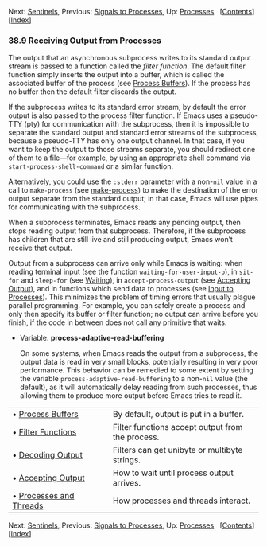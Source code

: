 

Next: [Sentinels](Sentinels.html), Previous: [Signals to Processes](Signals-to-Processes.html), Up: [Processes](Processes.html)   \[[Contents](index.html#SEC_Contents "Table of contents")]\[[Index](Index.html "Index")]

### 38.9 Receiving Output from Processes

The output that an asynchronous subprocess writes to its standard output stream is passed to a function called the *filter function*. The default filter function simply inserts the output into a buffer, which is called the associated buffer of the process (see [Process Buffers](Process-Buffers.html)). If the process has no buffer then the default filter discards the output.

If the subprocess writes to its standard error stream, by default the error output is also passed to the process filter function. If Emacs uses a pseudo-TTY (pty) for communication with the subprocess, then it is impossible to separate the standard output and standard error streams of the subprocess, because a pseudo-TTY has only one output channel. In that case, if you want to keep the output to those streams separate, you should redirect one of them to a file—for example, by using an appropriate shell command via `start-process-shell-command` or a similar function.

Alternatively, you could use the `:stderr` parameter with a non-`nil` value in a call to `make-process` (see [make-process](Asynchronous-Processes.html)) to make the destination of the error output separate from the standard output; in that case, Emacs will use pipes for communicating with the subprocess.

When a subprocess terminates, Emacs reads any pending output, then stops reading output from that subprocess. Therefore, if the subprocess has children that are still live and still producing output, Emacs won’t receive that output.

Output from a subprocess can arrive only while Emacs is waiting: when reading terminal input (see the function `waiting-for-user-input-p`), in `sit-for` and `sleep-for` (see [Waiting](Waiting.html)), in `accept-process-output` (see [Accepting Output](Accepting-Output.html)), and in functions which send data to processes (see [Input to Processes](Input-to-Processes.html)). This minimizes the problem of timing errors that usually plague parallel programming. For example, you can safely create a process and only then specify its buffer or filter function; no output can arrive before you finish, if the code in between does not call any primitive that waits.

*   Variable: **process-adaptive-read-buffering**

    On some systems, when Emacs reads the output from a subprocess, the output data is read in very small blocks, potentially resulting in very poor performance. This behavior can be remedied to some extent by setting the variable `process-adaptive-read-buffering` to a non-`nil` value (the default), as it will automatically delay reading from such processes, thus allowing them to produce more output before Emacs tries to read it.

|                                                       |    |                                                  |
| :---------------------------------------------------- | -- | :----------------------------------------------- |
| • [Process Buffers](Process-Buffers.html)             |    | By default, output is put in a buffer.           |
| • [Filter Functions](Filter-Functions.html)           |    | Filter functions accept output from the process. |
| • [Decoding Output](Decoding-Output.html)             |    | Filters can get unibyte or multibyte strings.    |
| • [Accepting Output](Accepting-Output.html)           |    | How to wait until process output arrives.        |
| • [Processes and Threads](Processes-and-Threads.html) |    | How processes and threads interact.              |

Next: [Sentinels](Sentinels.html), Previous: [Signals to Processes](Signals-to-Processes.html), Up: [Processes](Processes.html)   \[[Contents](index.html#SEC_Contents "Table of contents")]\[[Index](Index.html "Index")]

